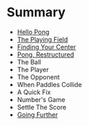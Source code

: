 # Summary

* [Hello Pong](README.adoc)
* [The Playing Field](playing-field/README.adoc)
* [Finding Your Center](finding-your-center/README.adoc)
* [Pong, Restructured](restructured/README.adoc)
* The Ball
* The Player
* The Opponent
* When Paddles Collide
* A Quick Fix
* Number's Game
* Settle The Score
* [Going Further](going-further/README.adoc)

